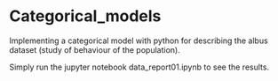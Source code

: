 # Categorical_models
Implementing a categorical model with python for describing the albus dataset (study of behaviour of the population).

Simply run the jupyter notebook data_report01.ipynb to see the results.
